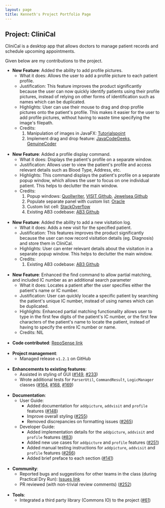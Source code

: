 ```yaml
---
layout: page
title: Kenneth's Project Portfolio Page
---
```


## Project: CliniCal

CliniCal is a desktop app that allows doctors to manage patient records and schedule upcoming appointments.

Given below are my contributions to the project.

* **New Feature**: Added the ability to add profile pictures.
  * What it does: Allows the user to add a profile picture to each patient profile.
  * Justification: This feature improves the product significantly because the user can now quickly identify patients using their profile pictures, instead of relying on other forms of identification
                   such as names which can be duplicated.
  * Highlights: User can use their mouse to drag and drop profile pictures onto the patient's profile. This makes it easier for the user to add profile pictures, without having
                to waste time specifying the image's filepath.
  * Credits: 
    1. Manipulation of images in JavaFX: [Tutorialspoint](https://www.tutorialspoint.com/javafx/javafx_images.htm)
    2. Implement drag and drop feature: [JavaCodeGeeks](https://examples.javacodegeeks.com/desktop-java/javafx/event-javafx/javafx-drag-drop-example/),
       [GenuineCoder](https://www.genuinecoder.com/drag-and-drop-in-javafx-html/)
<br/><br/>
* **New Feature**: Added a profile display command.
  * What it does: Displays the patient's profile on a separate window.
  * Justification: Allows user to view the patient's profile and access relevant details such as Blood Type, Address, etc.
  * Highlights: This command displays the patient's profile on a separate popup window, which allows the user to focus on one individual patient. This helps
                to declutter the main window.
  * Credits: 
    1. Popup windows: [Quollwriter](https://quollwriter.wordpress.com/2019/04/08/how-to-create-a-popup-pane-in-javafx/), [VISIT Github](https://github.com/AY1920S1-CS2103T-F12-2/main), [Jewelsea Github](https://gist.github.com/jewelsea/1926196)
    2. Populate separate panel with custom list: [Oracle](https://docs.oracle.com/javafx/2/ui_controls/list-view.htm)
    3. Custom list cell: [StackOverflow](https://stackoverflow.com/questions/25246496/javafx-custom-list-cell-updateitem-being-called-a-lot)
    2. Existing AB3 codebase: [AB3 Github](https://github.com/se-edu/addressbook-level3)
<br/><br/> 
* **New Feature**: Added the ability to add a new visitation log.
  * What it does: Adds a new visit for the specified patient.
  * Justification: This features improves the product significantly because the user can now record visitation details (eg. Diagnosis) and store them in CliniCal.
  * Highlights: User can enter relevant details about the visitation in a separate popup window. This helps to declutter the main window.
  * Credits: 
    1. Existing AB3 codebase: [AB3 Github](https://github.com/se-edu/addressbook-level3)
<br/><br/> 
* **New Feature**: Enhanced the find command to allow partial matching, and included IC number as an additional search parameter
  * What it does: Locates a patient after the user specifies either the patient's name or IC number.
  * Justification: User can quickly locate a specific patient by searching the patient's unique IC number, instead of using names which can be duplicated.
  * Highlights: Enhanced partial matching functionality allows user to type in the first few digits of the patient's IC number, or the first few characters of the patient's name to 
                locate the patient, instead of having to specify the entire IC number or name.
  * Credits: NIL
<br/><br/>
* **Code contributed**: [RepoSense link](https://nus-cs2103-ay2021s1.github.io/tp-dashboard/#breakdown=true&search=afroneth)
<br/><br/>
* **Project management**:
  * Managed release `v1.2.1` on GitHub
<br/><br/>
* **Enhancements to existing features**:
  * Assisted in styling of GUI ([\#149](https://github.com/AY2021S1-CS2103T-W11-4/tp/pull/149), [\#233](https://github.com/AY2021S1-CS2103T-W11-4/tp/pull/233))
  * Wrote additional tests for `ParserUtil`, `CommandResult`, `LogicManager` classes ([\#164](https://github.com/AY2021S1-CS2103T-W11-4/tp/pull/164), [\#168](https://github.com/AY2021S1-CS2103T-W11-4/tp/pull/168), [\#169](https://github.com/AY2021S1-CS2103T-W11-4/tp/pull/169))
<br/><br/>
* **Documentation**:
  * User Guide:
    * Added documentation for `addpicture`, `addvisit` and `profile` features ([\#148](https://github.com/AY2021S1-CS2103T-W11-4/tp/pull/148))
    * Improve overall styling ([\#255](https://github.com/AY2021S1-CS2103T-W11-4/tp/pull/255))
    * Removed discrepancies on formatting issues ([\#265](https://github.com/AY2021S1-CS2103T-W11-4/tp/pull/265))
  * Developer Guide:
    * Added implementation details for the `addpicture`, `addvisit` and `profile` features ([\#83](https://github.com/AY2021S1-CS2103T-W11-4/tp/pull/83))
    * Added new use cases for `addpicture` and `profile` features ([\#251](https://github.com/AY2021S1-CS2103T-W11-4/tp/pull/251))
    * Added manual testing instructions for `addpicture`, `addvisit` and `profile` features ([\#266](https://github.com/AY2021S1-CS2103T-W11-4/tp/pull/266))
    * Added brief preface to each section ([\#141](https://github.com/AY2021S1-CS2103T-W11-4/tp/pull/141))
<br/><br/> 
* **Community**:
  * Reported bugs and suggestions for other teams in the class (during Practical Dry Run): [Issues link](https://github.com/afroneth/ped/issues)
  * PR reviewed (with non-trivial review comments) ([\#252](https://github.com/AY2021S1-CS2103T-W11-4/tp/pull/252))
<br/><br/>
* **Tools**:
  * Integrated a third party library (Commons IO) to the project ([\#61](https://github.com/AY2021S1-CS2103T-W11-4/tp/pull/61))
